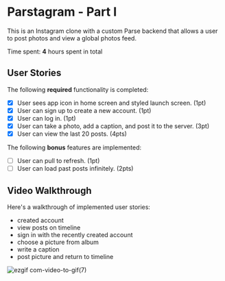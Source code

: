 # Parstagram - Part I

This is an Instagram clone with a custom Parse backend that allows a user to post photos and view a global photos feed.

Time spent: **4** hours spent in total

## User Stories

The following **required** functionality is completed:

- [x] User sees app icon in home screen and styled launch screen. (1pt)
- [x] User can sign up to create a new account. (1pt)
- [x] User can log in. (1pt)
- [x] User can take a photo, add a caption, and post it to the server. (3pt)
- [x] User can view the last 20 posts. (4pts)

The following **bonus** features are implemented:

- [ ] User can pull to refresh. (1pt)
- [ ] User can load past posts infinitely. (2pts)

## Video Walkthrough

Here's a walkthrough of implemented user stories:
- created account 
- view posts on timeline
- sign in with the recently created account
- choose a picture from album
- write a caption
- post picture and return to timeline

![ezgif com-video-to-gif(7)](https://user-images.githubusercontent.com/56702688/110584601-71f80580-813d-11eb-9900-3b0c52b07c73.gif)

